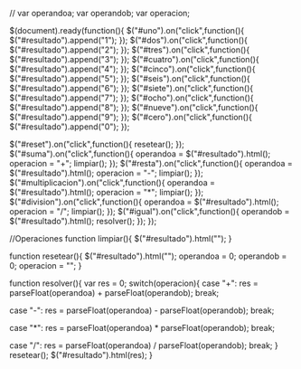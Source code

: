 //
var operandoa;
var operandob;
var operacion;
 
$(document).ready(function(){
 $("#uno").on("click",function(){
 $("#resultado").append("1");
 });
 $("#dos").on("click",function(){
 $("#resultado").append("2");
 });
 $("#tres").on("click",function(){
 $("#resultado").append("3");
 });
 $("#cuatro").on("click",function(){
 $("#resultado").append("4");
 });
 $("#cinco").on("click",function(){
 $("#resultado").append("5");
 });
 $("#seis").on("click",function(){
 $("#resultado").append("6");
 });
 $("#siete").on("click",function(){
 $("#resultado").append("7");
 });
 $("#ocho").on("click",function(){
 $("#resultado").append("8");
 });
 $("#nueve").on("click",function(){
 $("#resultado").append("9");
 });
 $("#cero").on("click",function(){
 $("#resultado").append("0");
 });
 
 $("#reset").on("click",function(){
 resetear();
 });
 $("#suma").on("click",function(){
 operandoa = $("#resultado").html();
   operacion = "+";
   limpiar();
 });
 $("#resta").on("click",function(){
 operandoa = $("#resultado").html();
   operacion = "-";
   limpiar();
 });
 $("#multiplicacion").on("click",function(){
 operandoa = $("#resultado").html();
   operacion = "*";
   limpiar();
 });
 $("#division").on("click",function(){
 operandoa = $("#resultado").html();
   operacion = "/";
   limpiar();
 });
 $("#igual").on("click",function(){
 operandob = $("#resultado").html();
   resolver();
 });
});
 
//Operaciones
function limpiar(){
 $("#resultado").html("");
}
 
function resetear(){
 $("#resultado").html("");
 operandoa = 0;
 operandob = 0;
 operacion = "";
}
 
function resolver(){
 var res = 0;
 switch(operacion){
 case "+":
 res = parseFloat(operandoa) + parseFloat(operandob);
 break;
 
 case "-":
     res = parseFloat(operandoa) - parseFloat(operandob);
     break;
 
 case "*":
 res = parseFloat(operandoa) * parseFloat(operandob);
 break;
 
 case "/":
 res = parseFloat(operandoa) / parseFloat(operandob);
 break;
 }
 resetear();
 $("#resultado").html(res);
}
